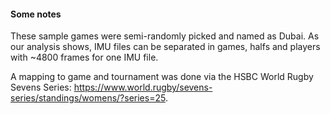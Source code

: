 #### Some notes

These sample games were semi-randomly picked and named as Dubai. As our analysis shows, IMU files can be separated in games, halfs and players with ~4800 frames for one IMU file.

A mapping to game and tournament was done via the HSBC World Rugby Sevens Series: https://www.world.rugby/sevens-series/standings/womens/?series=25.